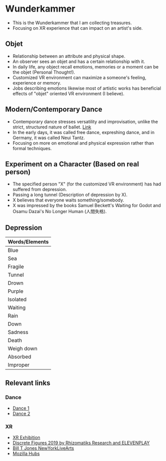 # Wunderkammer

- This is the Wunderkammer that I am collecting treasures.
- Focusing on XR experience that can impact on an artist's side.

## Objet
- Relationship between an attribute and physical shape.
- An observer sees an objet and has a certain relationship with it.
- In daily life, any object recall emotions, memories or a moment can be the objet (Personal Thought!).
- Customized VR environment can maximize a someone's feeling, experience or memory.
- Jobs describing emotions likewise most of artistic works has beneficial effects of "objet" oriented VR environment (I believe).

## Modern/Contemporary Dance
- Contemporary dance stresses versatility and improvisation, unlike the strict, structured nature of ballet. [Link](https://www.liveabout.com/what-is-contemporary-dance-1007423)
- In the early days, it was called free dance, expreshing dance, and in Germany, it was called Neui Tantz.
- Focusing on more on emotional and physical expression rather than formal techniques.

## Experiment on a Character (Based on real person)
- The specified person "X" (for the customized VR environment) has had suffered from depression.
- Passing a long tunnel (Description of depression by X).
- X believes that everyone waits something/somebody.
- X was impressed by the books Samuel Beckett's Waiting for Godot and Osamu Dazai's No Longer Human (人間失格).

## Depression
| Words/Elements  |
| ------------- |
| Blue  |
| Sea  |
| Fragile |
| Tunnel |
| Drown |
| Purple |
| Isolated |
| Waiting |
| Rain |
| Down |
| Sadness |
| Death |
| Weigh down |
| Absorbed |
| Improper |

## Relevant links

### Dance
- [Dance 1](https://www.youtube.com/watch?v=dZ--RpnTnso)
- [Dance 2](https://www.youtube.com/watch?v=XKAPEzIb1Xs&t=161s)

### XR
- [XR Exhibition](https://www.youtube.com/watch?v=t7xr8eeSOYU)
- [Discrete Figures 2019 by Rhizomatiks Research and ELEVENPLAY](https://www.youtube.com/watch?time_continue=171&v=s_S3fomiXO0&feature=emb_logo)
- [Bill T Jones NewYorkLiveArts](https://newyorklivearts.org/)
- [Mozilla Hubs](https://hubs.mozilla.com/#/)
